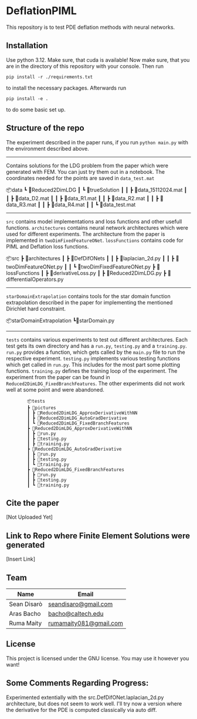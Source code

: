 # DeflationPIML
This repository is to test PDE deflation methods with neural networks.

## Installation
Use python 3.12.
Make sure, that cuda is available!
Now make sure, that you are in the directory of this repository with your console. Then run

    pip install -r ./requirements.txt

to install the necessary packages. Afterwards run

    pip install -e .

to do some basic set up.

## Structure of the repo
The experiment described in the paper runs, if you run `python main.py` with the environment described above.

_____________________________________________________
Contains solutions for the LDG problem from the paper which were generated with FEM. You can just try them out in a notebook. The coordinates needed for the points are saved in `data_test.mat`

📦data
 ┗ 📂Reduced2DimLDG
 ┃ ┗ 📂trueSolution
 ┃ ┃ ┣ 📜data_15112024.mat
 ┃ ┃ ┣ 📜data_D2.mat
 ┃ ┃ ┣ 📜data_R1.mat
 ┃ ┃ ┣ 📜data_R2.mat
 ┃ ┃ ┣ 📜data_R3.mat
 ┃ ┃ ┣ 📜data_R4.mat
 ┃ ┃ ┗ 📜data_test.mat
________________________________________________________


`src` contains model implementations and loss functions and other usefull functions. `architectures` contains neural network architectures which were used for different experiments. The architecture from the paper is implemented in `twoDimFixedFeatureONet`. `lossFunctions` contains code for PIML and Deflation loss functions.

📦src
 ┣ 📂architectures
 ┃ ┣ 📂DefDifONets
 ┃ ┃ ┣ 📜laplacian_2d.py
 ┃ ┃ ┣ 📜twoDimFeatureONet.py
 ┃ ┃ ┗ 📜twoDimFixedFeatureONet.py
 ┣ 📂lossFunctions
 ┃ ┣ 📜derivativeLoss.py
 ┃ ┣ 📜Reduced2DimLDG.py
 ┣ 📜differentialOperators.py
________________________________________________________


`starDomainExtrapolation` contains tools for the star domain function extrapolation described in the paper for implementing the mentioned Dirichlet hard constraint.

📦starDomainExtrapolation
 ┗📜starDomain.py
________________________________________________________

`tests` contains various experiments to test out different architectures. Each test gets its own directory and has a `run.py`, `testing.py` and a `training.py`. `run.py` provides a function, which gets called by the `main.py` file to run the respective experiment. `testing.py` implements various testing functions which get called in `run.py`. This includes for the most part some plotting functions. `training.py` defines the training loop of the experiment. The experiment from the paper can be found in `Reduced2DimLDG_FixedBranchFeatures`. The other experiments did not work well at some point and were abandoned.

```
        📦tests
        ┣ 📂pictures
        ┃ ┣ 📂Reduced2DimLDG_ApproxDerivativeWithNN
        ┃ ┣ 📂Reduced2DimLDG_AutoGradDerivative
        ┃ ┗ 📂Reduced2DimLDG_FixedBranchFeatures
        ┣ 📂Reduced2DimLDG_ApproxDerivativeWithNN
        ┃ ┣ 📜run.py
        ┃ ┣ 📜testing.py
        ┃ ┣ 📜training.py
        ┣ 📂Reduced2DimLDG_AutoGradDerivative
        ┃ ┣ 📜run.py
        ┃ ┣ 📜testing.py
        ┃ ┗ 📜training.py
        ┣ 📂Reduced2DimLDG_FixedBranchFeatures
        ┃ ┣ 📜run.py
        ┃ ┣ 📜testing.py
        ┃ ┗ 📜training.py
```




## Cite the paper
[Not Uploaded Yet]

## Link to Repo where Finite Element Solutions were generated
[Insert Link]

## Team

| Name        | Email                 |
|-------------|-----------------------|
| Sean Disarò | seandisaro@gmail.com  |
| Aras Bacho  | bacho@caltech.edu     |
| Ruma Maity  | rumamaity081@gmail.com|

## License
This project is licensed under the GNU license. You may use it however you want!



## Some Comments Regarding Progress:
Experimented extentially with the src.DefDifONet.laplacian_2d.py architecture, but does not seem to work well. I'll try now a version where the derivative for the PDE is computed classically via auto diff.